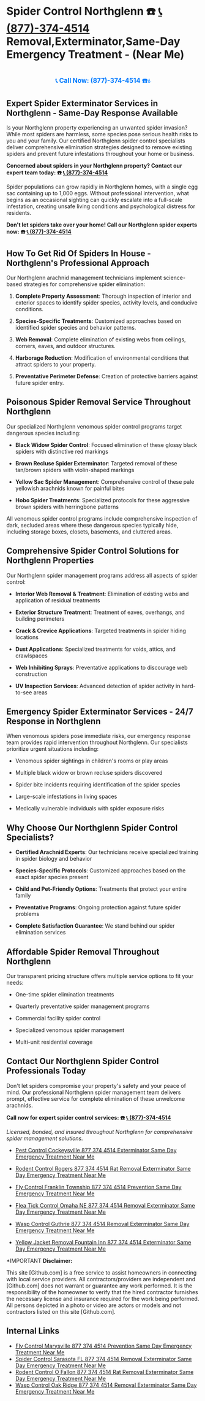 # Spider Control Northglenn ☎️ [📞 (877)-374-4514](https://pest-control-4514.netlify.app) Removal,Exterminator,Same-Day Emergency Treatment - (Near Me)
# 

<p align="center" style="font-size: 1.2em; font-weight: bold; margin: 20px 0;">
  <a href="https://pest-control-4514.netlify.app" target="_blank" style="color: #007BFF; text-decoration: none;">📞 Call Now: (877)-374-4514 ☎️💧</a>
</p>

## Expert Spider Exterminator Services in Northglenn - Same-Day Response Available

Is your Northglenn property experiencing an unwanted spider invasion? While most spiders are harmless, some species pose serious health risks to you and your family. Our certified Northglenn spider control specialists deliver comprehensive elimination strategies designed to remove existing spiders and prevent future infestations throughout your home or business.

**Concerned about spiders in your Northglenn property? Contact our expert team today: ☎️ [📞 (877)-374-4514](https://pest-control-4514.netlify.app)**

Spider populations can grow rapidly in Northglenn homes, with a single egg sac containing up to 1,000 eggs. Without professional intervention, what begins as an occasional sighting can quickly escalate into a full-scale infestation, creating unsafe living conditions and psychological distress for residents.

**Don't let spiders take over your home! Call our Northglenn spider experts now: ☎️ [📞 (877)-374-4514](https://pest-control-4514.netlify.app)**

## How To Get Rid Of Spiders In House - Northglenn's Professional Approach

Our Northglenn arachnid management technicians implement science-based strategies for comprehensive spider elimination:

1. **Complete Property Assessment**: Thorough inspection of interior and exterior spaces to identify spider species, activity levels, and conducive conditions.

2. **Species-Specific Treatments**: Customized approaches based on identified spider species and behavior patterns.

3. **Web Removal**: Complete elimination of existing webs from ceilings, corners, eaves, and outdoor structures.

4. **Harborage Reduction**: Modification of environmental conditions that attract spiders to your property.

5. **Preventative Perimeter Defense**: Creation of protective barriers against future spider entry.

## Poisonous Spider Removal Service Throughout Northglenn

Our specialized Northglenn venomous spider control programs target dangerous species including:

- **Black Widow Spider Control**: Focused elimination of these glossy black spiders with distinctive red markings

- **Brown Recluse Spider Exterminator**: Targeted removal of these tan/brown spiders with violin-shaped markings

- **Yellow Sac Spider Management**: Comprehensive control of these pale yellowish arachnids known for painful bites

- **Hobo Spider Treatments**: Specialized protocols for these aggressive brown spiders with herringbone patterns

All venomous spider control programs include comprehensive inspection of dark, secluded areas where these dangerous species typically hide, including storage boxes, closets, basements, and cluttered areas.

## Comprehensive Spider Control Solutions for Northglenn Properties

Our Northglenn spider management programs address all aspects of spider control:

- **Interior Web Removal & Treatment**: Elimination of existing webs and application of residual treatments

- **Exterior Structure Treatment**: Treatment of eaves, overhangs, and building perimeters

- **Crack & Crevice Applications**: Targeted treatments in spider hiding locations

- **Dust Applications**: Specialized treatments for voids, attics, and crawlspaces

- **Web Inhibiting Sprays**: Preventative applications to discourage web construction

- **UV Inspection Services**: Advanced detection of spider activity in hard-to-see areas

## Emergency Spider Exterminator Services - 24/7 Response in Northglenn

When venomous spiders pose immediate risks, our emergency response team provides rapid intervention throughout Northglenn. Our specialists prioritize urgent situations including:

- Venomous spider sightings in children's rooms or play areas

- Multiple black widow or brown recluse spiders discovered

- Spider bite incidents requiring identification of the spider species

- Large-scale infestations in living spaces

- Medically vulnerable individuals with spider exposure risks

## Why Choose Our Northglenn Spider Control Specialists?

- **Certified Arachnid Experts**: Our technicians receive specialized training in spider biology and behavior

- **Species-Specific Protocols**: Customized approaches based on the exact spider species present

- **Child and Pet-Friendly Options**: Treatments that protect your entire family

- **Preventative Programs**: Ongoing protection against future spider problems

- **Complete Satisfaction Guarantee**: We stand behind our spider elimination services

## Affordable Spider Removal Throughout Northglenn

Our transparent pricing structure offers multiple service options to fit your needs:

- One-time spider elimination treatments

- Quarterly preventative spider management programs

- Commercial facility spider control

- Specialized venomous spider management

- Multi-unit residential coverage

## Contact Our Northglenn Spider Control Professionals Today

Don't let spiders compromise your property's safety and your peace of mind. Our professional Northglenn spider management team delivers prompt, effective service for complete elimination of these unwelcome arachnids.

**Call now for expert spider control services: ☎️ [📞 (877)-374-4514](https://pest-control-4514.netlify.app)**

*Licensed, bonded, and insured throughout Northglenn for comprehensive spider management solutions.*


- [Pest Control Cockeysville 877 374 4514 Exterminator Same Day Emergency Treatment Near Me](https://github.com/allyoucaneatsushiin/pest-control/blob/main/Pest-Control-Cockeysville-877-374-4514-Exterminator-Same-Day-Emergency-Treatment-Near-Me.md)
- [Rodent Control Rogers 877 374 4514 Rat Removal Exterminator Same Day Emergency Treatment Near Me](https://github.com/allyoucaneatsushiin/pest-control/blob/main/Rodent-Control-Rogers-877-374-4514-Rat-Removal-Exterminator-Same-Day-Emergency-Treatment-Near-Me.md)
- [Fly Control Franklin Township 877 374 4514 Prevention Same Day Emergency Treatment Near Me](https://github.com/allyoucaneatsushiin/pest-control/blob/main/Fly-Control-Franklin-Township-877-374-4514-Prevention-Same-Day-Emergency-Treatment-Near-Me.md)


- [Flea Tick Control Omaha NE 877 374 4514 Removal Exterminator Same Day Emergency Treatment Near Me](https://github.com/allyoucaneatsushiin/pest-control/blob/main/Flea-Tick-Control-Omaha-NE-877-374-4514-Removal-Exterminator-Same-Day-Emergency-Treatment-Near-Me.md)
- [Wasp Control Guthrie 877 374 4514 Removal Exterminator Same Day Emergency Treatment Near Me](https://github.com/allyoucaneatsushiin/pest-control/blob/main/Wasp-Control-Guthrie-877-374-4514-Removal-Exterminator-Same-Day-Emergency-Treatment-Near-Me.md)
- [Yellow Jacket Removal Fountain Inn 877 374 4514 Exterminator Same Day Emergency Treatment Near Me](https://github.com/allyoucaneatsushiin/pest-control/blob/main/Yellow-Jacket-Removal-Fountain-Inn-877-374-4514-Exterminator-Same-Day-Emergency-Treatment-Near-Me.md)


*IMPORTANT **Disclaimer:**  

This site [Github.com] is a free service to assist homeowners in connecting with local service providers. All contractors/providers are independent and [Github.com] does not warrant or guarantee any work performed. It is the responsibility of the homeowner to verify that the hired contractor furnishes the necessary license and insurance required for the work being performed. All persons depicted in a photo or video are actors or models and not contractors listed on this site [Github.com].


## Internal Links
- [Fly Control Marysville 877 374 4514 Prevention Same Day Emergency Treatment Near Me](https://github.com/allyoucaneatsushiin/pest-control/blob/main/Fly-Control-Marysville-877-374-4514-Prevention-Same-Day-Emergency-Treatment-Near-Me.md)
- [Spider Control Sarasota FL 877 374 4514 Removal Exterminator Same Day Emergency Treatment Near Me](https://github.com/allyoucaneatsushiin/pest-control/blob/main/Spider-Control-Sarasota-FL-877-374-4514-Removal-Exterminator-Same-Day-Emergency-Treatment-Near-Me.md)
- [Rodent Control O Fallon 877 374 4514 Rat Removal Exterminator Same Day Emergency Treatment Near Me](https://github.com/allyoucaneatsushiin/pest-control/blob/main/Rodent-Control-O-Fallon-877-374-4514-Rat-Removal-Exterminator-Same-Day-Emergency-Treatment-Near-Me.md)
- [Wasp Control Oak Ridge 877 374 4514 Removal Exterminator Same Day Emergency Treatment Near Me](https://github.com/allyoucaneatsushiin/pest-control/blob/main/Wasp-Control-Oak-Ridge-877-374-4514-Removal-Exterminator-Same-Day-Emergency-Treatment-Near-Me.md)
